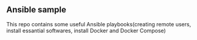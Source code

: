 ## Ansible sample
 This repo contains some useful Ansible playbooks(creating remote users, install essantial softwares, install Docker and Docker Compose)
